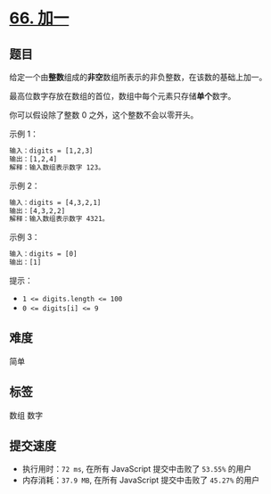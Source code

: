 # [66. 加一](https://leetcode-cn.com/problems/plus-one/)

## 题目

给定一个由**整数**组成的**非空**数组所表示的非负整数，在该数的基础上加一。

最高位数字存放在数组的首位，数组中每个元素只存储**单个**数字。

你可以假设除了整数 0 之外，这个整数不会以零开头。

示例 1：

```txt
输入：digits = [1,2,3]
输出：[1,2,4]
解释：输入数组表示数字 123。
```

示例 2：

```txt
输入：digits = [4,3,2,1]
输出：[4,3,2,2]
解释：输入数组表示数字 4321。
```

示例 3：

```txt
输入：digits = [0]
输出：[1]
```

提示：

- `1 <= digits.length <= 100`
- `0 <= digits[i] <= 9`

## 难度

简单

## 标签

数组 数字

## 提交速度

- 执行用时：`72 ms`, 在所有 JavaScript 提交中击败了 `53.55%` 的用户
- 内存消耗：`37.9 MB`, 在所有 JavaScript 提交中击败了 `45.27%` 的用户
